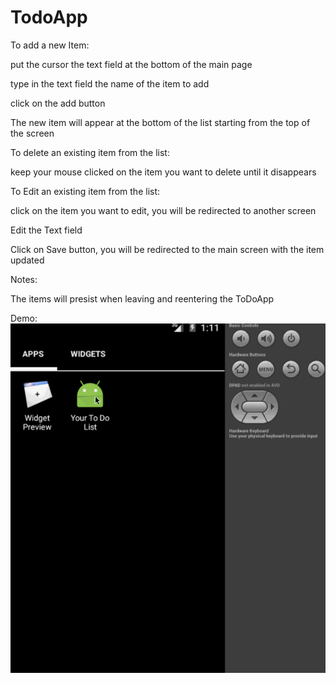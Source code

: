 # TodoApp

To add a new Item:

put the cursor the text field at the bottom of the main page

type in the text field the name of the item to add

click on the add button

The new item will appear at the bottom of the list starting from the top of the screen


To delete an existing item from the list:


keep your mouse clicked on the item you want to delete until it disappears

To Edit an existing item from the list:

click on the item you want to edit, you will be redirected to another screen

Edit the Text field

Click on Save button, you will be redirected to the main screen with the item updated

Notes:

The items will presist when leaving and reentering the ToDoApp

Demo:
![alt tag](https://github.com/patrick007/ToDoApp/blob/master/app/src/main/res/demo/demo.gif)

